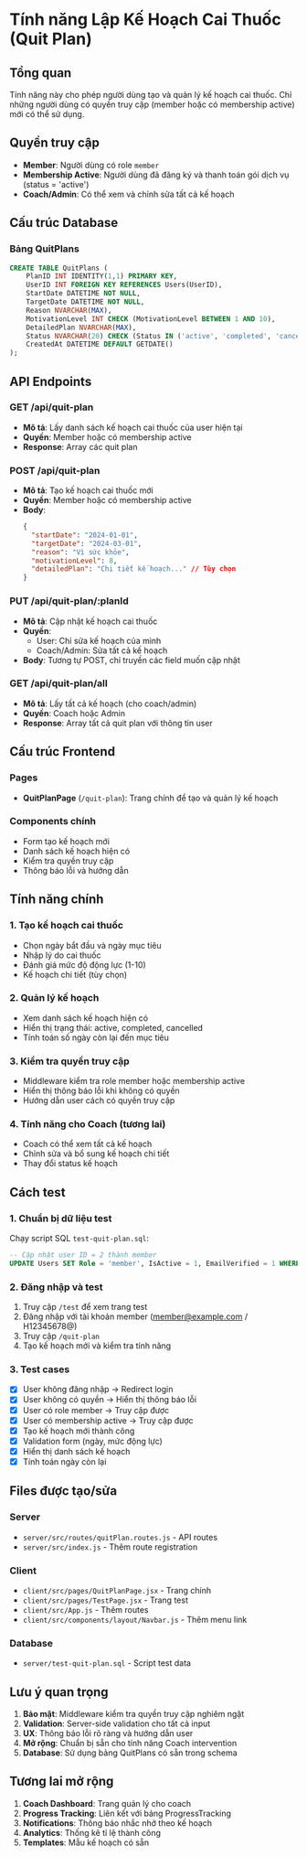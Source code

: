 # Tính năng Lập Kế Hoạch Cai Thuốc (Quit Plan)

## Tổng quan
Tính năng này cho phép người dùng tạo và quản lý kế hoạch cai thuốc. Chỉ những người dùng có quyền truy cập (member hoặc có membership active) mới có thể sử dụng.

## Quyền truy cập
- **Member**: Người dùng có role `member`
- **Membership Active**: Người dùng đã đăng ký và thanh toán gói dịch vụ (status = 'active')
- **Coach/Admin**: Có thể xem và chỉnh sửa tất cả kế hoạch

## Cấu trúc Database

### Bảng QuitPlans
```sql
CREATE TABLE QuitPlans (
    PlanID INT IDENTITY(1,1) PRIMARY KEY,
    UserID INT FOREIGN KEY REFERENCES Users(UserID),
    StartDate DATETIME NOT NULL,
    TargetDate DATETIME NOT NULL,
    Reason NVARCHAR(MAX),
    MotivationLevel INT CHECK (MotivationLevel BETWEEN 1 AND 10),
    DetailedPlan NVARCHAR(MAX),
    Status NVARCHAR(20) CHECK (Status IN ('active', 'completed', 'cancelled')),
    CreatedAt DATETIME DEFAULT GETDATE()
);
```

## API Endpoints

### GET /api/quit-plan
- **Mô tả**: Lấy danh sách kế hoạch cai thuốc của user hiện tại
- **Quyền**: Member hoặc có membership active
- **Response**: Array các quit plan

### POST /api/quit-plan
- **Mô tả**: Tạo kế hoạch cai thuốc mới
- **Quyền**: Member hoặc có membership active
- **Body**:
  ```json
  {
    "startDate": "2024-01-01",
    "targetDate": "2024-03-01", 
    "reason": "Vì sức khỏe",
    "motivationLevel": 8,
    "detailedPlan": "Chi tiết kế hoạch..." // Tùy chọn
  }
  ```

### PUT /api/quit-plan/:planId
- **Mô tả**: Cập nhật kế hoạch cai thuốc
- **Quyền**: 
  - User: Chỉ sửa kế hoạch của mình
  - Coach/Admin: Sửa tất cả kế hoạch
- **Body**: Tương tự POST, chỉ truyền các field muốn cập nhật

### GET /api/quit-plan/all
- **Mô tả**: Lấy tất cả kế hoạch (cho coach/admin)
- **Quyền**: Coach hoặc Admin
- **Response**: Array tất cả quit plan với thông tin user

## Cấu trúc Frontend

### Pages
- **QuitPlanPage** (`/quit-plan`): Trang chính để tạo và quản lý kế hoạch

### Components chính
- Form tạo kế hoạch mới
- Danh sách kế hoạch hiện có
- Kiểm tra quyền truy cập
- Thông báo lỗi và hướng dẫn

## Tính năng chính

### 1. Tạo kế hoạch cai thuốc
- Chọn ngày bắt đầu và ngày mục tiêu
- Nhập lý do cai thuốc
- Đánh giá mức độ động lực (1-10)
- Kế hoạch chi tiết (tùy chọn)

### 2. Quản lý kế hoạch
- Xem danh sách kế hoạch hiện có
- Hiển thị trạng thái: active, completed, cancelled
- Tính toán số ngày còn lại đến mục tiêu

### 3. Kiểm tra quyền truy cập
- Middleware kiểm tra role member hoặc membership active
- Hiển thị thông báo lỗi khi không có quyền
- Hướng dẫn user cách có quyền truy cập

### 4. Tính năng cho Coach (tương lai)
- Coach có thể xem tất cả kế hoạch
- Chỉnh sửa và bổ sung kế hoạch chi tiết
- Thay đổi status kế hoạch

## Cách test

### 1. Chuẩn bị dữ liệu test
Chạy script SQL `test-quit-plan.sql`:
```sql
-- Cập nhật user ID = 2 thành member
UPDATE Users SET Role = 'member', IsActive = 1, EmailVerified = 1 WHERE UserID = 2;
```

### 2. Đăng nhập và test
1. Truy cập `/test` để xem trang test
2. Đăng nhập với tài khoản member (member@example.com / H12345678@)
3. Truy cập `/quit-plan` 
4. Tạo kế hoạch mới và kiểm tra tính năng

### 3. Test cases
- [x] User không đăng nhập → Redirect login
- [x] User không có quyền → Hiển thị thông báo lỗi
- [x] User có role member → Truy cập được
- [x] User có membership active → Truy cập được
- [x] Tạo kế hoạch mới thành công
- [x] Validation form (ngày, mức động lực)
- [x] Hiển thị danh sách kế hoạch
- [x] Tính toán ngày còn lại

## Files được tạo/sửa

### Server
- `server/src/routes/quitPlan.routes.js` - API routes
- `server/src/index.js` - Thêm route registration

### Client  
- `client/src/pages/QuitPlanPage.jsx` - Trang chính
- `client/src/pages/TestPage.jsx` - Trang test
- `client/src/App.js` - Thêm routes
- `client/src/components/layout/Navbar.js` - Thêm menu link

### Database
- `server/test-quit-plan.sql` - Script test data

## Lưu ý quan trọng

1. **Bảo mật**: Middleware kiểm tra quyền truy cập nghiêm ngặt
2. **Validation**: Server-side validation cho tất cả input
3. **UX**: Thông báo lỗi rõ ràng và hướng dẫn user
4. **Mở rộng**: Chuẩn bị sẵn cho tính năng Coach intervention
5. **Database**: Sử dụng bảng QuitPlans có sẵn trong schema

## Tương lai mở rộng

1. **Coach Dashboard**: Trang quản lý cho coach
2. **Progress Tracking**: Liên kết với bảng ProgressTracking
3. **Notifications**: Thông báo nhắc nhở theo kế hoạch
4. **Analytics**: Thống kê tỉ lệ thành công
5. **Templates**: Mẫu kế hoạch có sẵn 
